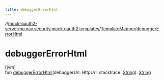 ```yaml
---
title: debuggerErrorHtml
---
```

//[mock-oauth2-server](../../../index.html)/[no.nav.security.mock.oauth2.templates](../index.html)/[TemplateMapper](index.html)/[debuggerErrorHtml](debugger-error-html.html)



# debuggerErrorHtml



[jvm]\
fun [debuggerErrorHtml](debugger-error-html.html)(debuggerUrl: HttpUrl, stacktrace: [String](https://kotlinlang.org/api/latest/jvm/stdlib/kotlin/-string/index.html)): [String](https://kotlinlang.org/api/latest/jvm/stdlib/kotlin/-string/index.html)




